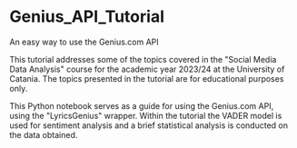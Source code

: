 # Genius_API_Tutorial
An easy way to use the Genius.com API

This tutorial addresses some of the topics covered in the "Social Media Data Analysis" course for the academic year 2023/24 at the University of Catania. The topics presented in the tutorial are for educational purposes only.

This Python notebook serves as a guide for using the Genius.com API, using the "LyricsGenius" wrapper. Within the tutorial the VADER model is used for sentiment analysis and a brief statistical analysis is conducted on the data obtained.
